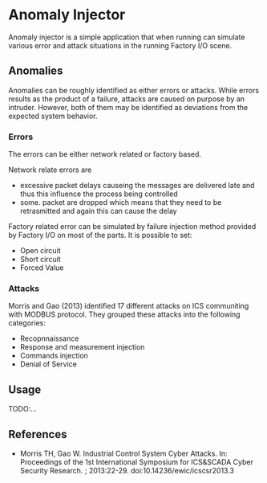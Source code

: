 # Anomaly Injector

Anomaly injector is a simple application that when running can simulate various error and attack situations in the running Factory I/O scene.  

## Anomalies

Anomalies can be roughly identified as either errors or attacks. While errors results as the product of a failure, attacks are caused on purpose by an intruder. However, both of them may be identified as deviations from the expected system behavior.  


### Errors

The errors can be either network related or factory based.

Network relate errors are 

* excessive packet delays causeing the messages are delivered late and thus this influence the process being controlled 
* some. packet are dropped which means that they need to be retrasmitted and again this can cause the delay

Factory related error can be simulated by failure injection method provided by Factory I/O on most of the parts. It is possible to set:

* Open circuit
* Short circuit 
* Forced Value

### Attacks

Morris and Gao (2013) identified 17 different attacks on ICS communiting with MODBUS protocol. They grouped these attacks into the following categories:

* Recopnnaissance
* Response and measurement injection
* Commands injection
* Denial of Service

## Usage

TODO:...


## References
* Morris TH, Gao W. Industrial Control System Cyber Attacks. In: Proceedings of the 1st International Symposium for ICS&SCADA Cyber Security Research. ; 2013:22-29. doi:10.14236/ewic/icscsr2013.3
